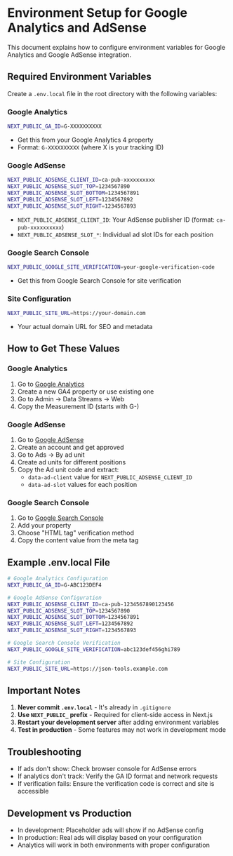 # Environment Setup for Google Analytics and AdSense

This document explains how to configure environment variables for Google Analytics and Google AdSense integration.

## Required Environment Variables

Create a `.env.local` file in the root directory with the following variables:

### Google Analytics
```bash
NEXT_PUBLIC_GA_ID=G-XXXXXXXXXX
```
- Get this from your Google Analytics 4 property
- Format: `G-XXXXXXXXXX` (where X is your tracking ID)

### Google AdSense
```bash
NEXT_PUBLIC_ADSENSE_CLIENT_ID=ca-pub-xxxxxxxxxx
NEXT_PUBLIC_ADSENSE_SLOT_TOP=1234567890
NEXT_PUBLIC_ADSENSE_SLOT_BOTTOM=1234567891
NEXT_PUBLIC_ADSENSE_SLOT_LEFT=1234567892
NEXT_PUBLIC_ADSENSE_SLOT_RIGHT=1234567893
```

- `NEXT_PUBLIC_ADSENSE_CLIENT_ID`: Your AdSense publisher ID (format: `ca-pub-xxxxxxxxxx`)
- `NEXT_PUBLIC_ADSENSE_SLOT_*`: Individual ad slot IDs for each position

### Google Search Console
```bash
NEXT_PUBLIC_GOOGLE_SITE_VERIFICATION=your-google-verification-code
```
- Get this from Google Search Console for site verification

### Site Configuration
```bash
NEXT_PUBLIC_SITE_URL=https://your-domain.com
```
- Your actual domain URL for SEO and metadata

## How to Get These Values

### Google Analytics
1. Go to [Google Analytics](https://analytics.google.com/)
2. Create a new GA4 property or use existing one
3. Go to Admin → Data Streams → Web
4. Copy the Measurement ID (starts with G-)

### Google AdSense
1. Go to [Google AdSense](https://www.google.com/adsense/)
2. Create an account and get approved
3. Go to Ads → By ad unit
4. Create ad units for different positions
5. Copy the Ad unit code and extract:
   - `data-ad-client` value for `NEXT_PUBLIC_ADSENSE_CLIENT_ID`
   - `data-ad-slot` values for each position

### Google Search Console
1. Go to [Google Search Console](https://search.google.com/search-console/)
2. Add your property
3. Choose "HTML tag" verification method
4. Copy the content value from the meta tag

## Example .env.local File

```bash
# Google Analytics Configuration
NEXT_PUBLIC_GA_ID=G-ABC123DEF4

# Google AdSense Configuration
NEXT_PUBLIC_ADSENSE_CLIENT_ID=ca-pub-1234567890123456
NEXT_PUBLIC_ADSENSE_SLOT_TOP=1234567890
NEXT_PUBLIC_ADSENSE_SLOT_BOTTOM=1234567891
NEXT_PUBLIC_ADSENSE_SLOT_LEFT=1234567892
NEXT_PUBLIC_ADSENSE_SLOT_RIGHT=1234567893

# Google Search Console Verification
NEXT_PUBLIC_GOOGLE_SITE_VERIFICATION=abc123def456ghi789

# Site Configuration
NEXT_PUBLIC_SITE_URL=https://json-tools.example.com
```

## Important Notes

1. **Never commit `.env.local`** - It's already in `.gitignore`
2. **Use `NEXT_PUBLIC_` prefix** - Required for client-side access in Next.js
3. **Restart your development server** after adding environment variables
4. **Test in production** - Some features may not work in development mode

## Troubleshooting

- If ads don't show: Check browser console for AdSense errors
- If analytics don't track: Verify the GA ID format and network requests
- If verification fails: Ensure the verification code is correct and site is accessible

## Development vs Production

- In development: Placeholder ads will show if no AdSense config
- In production: Real ads will display based on your configuration
- Analytics will work in both environments with proper configuration
